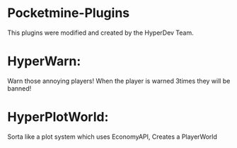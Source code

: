 # Pocketmine-Plugins
This plugins were modified and created by the HyperDev Team.

# HyperWarn:
Warn those annoying players! When the player is warned 3times they will be banned!

# HyperPlotWorld:
Sorta like a plot system which uses EconomyAPI, Creates a PlayerWorld

